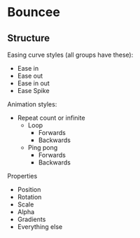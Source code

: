 # Bouncee

## Structure

Easing curve styles (all groups have these):
* Ease in
* Ease out
* Ease in out
* Ease Spike

Animation styles:
* Repeat count or infinite
  * Loop
    * Forwards
    * Backwards
  * Ping pong 
    * Forwards
    * Backwards

Properties
* Position
* Rotation
* Scale
* Alpha
* Gradients
* Everything else
